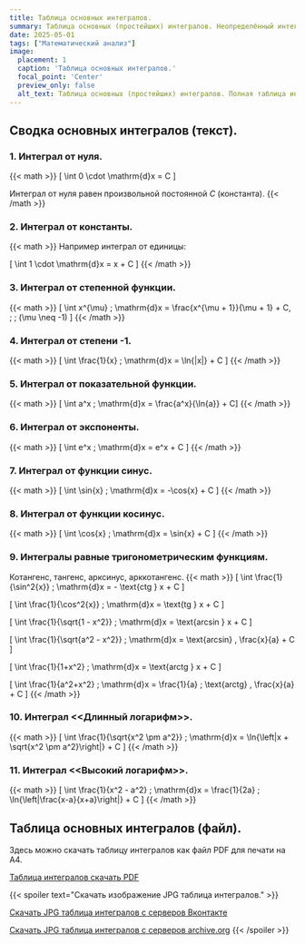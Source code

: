 ```yaml
---
title: Таблица основных интегралов.
summary: Таблица основных (простейших) интегралов. Неопределённый интеграл. Первообразная функции.
date: 2025-05-01
tags: ["Математический анализ"]
image:
  placement: 1
  caption: 'Таблица основных интегралов.'
  focal_point: 'Center'
  preview_only: false
  alt_text: Таблица основных (простейших) интегралов. Полная таблица интегралов для студентов. Первообразные функций. Интегралы от степенной, показательной, функций, от экспоненты, от тригонометрических функций.
---
```


## Сводка основных интегралов (текст).
### 1. Интеграл от нуля.
{{< math >}}
\[ \int 0 \cdot \mathrm{d}x = C \]

Интеграл от нуля равен произвольной постоянной $C$ (константа).
{{< /math >}}
### 2. Интеграл от константы.
{{< math >}}
Например интеграл от единицы:

\[ \int 1 \cdot \mathrm{d}x = x + C \]
{{< /math >}}
### 3. Интеграл от степенной функции.
{{< math >}}
\[ \int x^{\mu} \; \mathrm{d}x = \frac{x^{\mu + 1}}{\mu + 1} + C, \; \; (\mu \neq -1) \]
{{< /math >}}
### 4. Интеграл от степени -1.
{{< math >}}
\[ \int \frac{1}{x} \; \mathrm{d}x = \ln{|x|} + C \]
{{< /math >}}
### 5. Интеграл от показательной функции.
{{< math >}}
\[ \int a^x \; \mathrm{d}x = \frac{a^x}{\ln{a}}  + C\]
{{< /math >}}
### 6. Интеграл от экспоненты.
{{< math >}}
\[ \int e^x \; \mathrm{d}x = e^x  + C \]
{{< /math >}}
### 7. Интеграл от функции синус.
{{< math >}}
\[ \int \sin{x} \; \mathrm{d}x = -\cos{x}  + C \]
{{< /math >}}
### 8. Интеграл от функции косинус.
{{< math >}}
\[ \int \cos{x} \; \mathrm{d}x = \sin{x}  + C \]
{{< /math >}}
### 9. Интегралы равные тригонометрическим функциям.

Котангенс, тангенс, арксинус, арккотангенс.
{{< math >}}
\[ \int \frac{1}{\sin^2{x}} \; \mathrm{d}x = - \text{ctg } x  + C \]

\[ \int \frac{1}{\cos^2{x}} \; \mathrm{d}x = \text{tg } x  + C \]

\[ \int \frac{1}{\sqrt{1 - x^2}} \; \mathrm{d}x = \text{arcsin } x  + C \]

\[ \int \frac{1}{\sqrt{a^2 - x^2}} \; \mathrm{d}x = \text{arcsin} \, \frac{x}{a}  + C \]

\[ \int \frac{1}{1+x^2} \; \mathrm{d}x = \text{arctg } x  + C \]

\[ \int \frac{1}{a^2+x^2} \; \mathrm{d}x = \frac{1}{a} \; \text{arctg} \, \frac{x}{a}  + C \]
{{< /math >}}
### 10. Интеграл <<Длинный логарифм>>.
{{< math >}}
\[ \int \frac{1}{\sqrt{x^2 \pm a^2}} \; \mathrm{d}x = \ln{\left|x + \sqrt{x^2 \pm a^2}\right|} + C \]
{{< /math >}}
### 11. Интеграл <<Высокий логарифм>>.
{{< math >}}
\[ \int \frac{1}{x^2 - a^2} \; \mathrm{d}x = \frac{1}{2a} \; \ln{\left|\frac{x-a}{x+a}\right|} + C \]
{{< /math >}}

## Таблица основных интегралов (файл).

Здесь можно скачать таблицу интегралов как файл PDF для печати на A4.

[Таблица интегралов скачать PDF](https://temavladin.github.io/post/2025/march/table-of-integrals/table-of-integrals.pdf)

{{< spoiler text="Скачать изображение JPG таблица интегралов." >}}

[Скачать JPG таблица интегралов с серверов Вконтакте](https://sun9-43.userapi.com/impg/ywIiKGV1zynR3UrexUpLMq1cWf91UuZt6O5tQA/zfNI_5g662U.jpg?size=1241x1754&quality=95&sign=6ca7f2e8b4bf4c9f00eb2cc566cf8656&type=album)

[Скачать JPG таблица интегралов с серверов archive.org](https://ia601304.us.archive.org/10/items/20250323_20250323_0600/Table-of-basic-integrals.jpg)
{{< /spoiler >}}